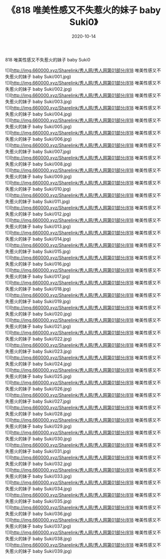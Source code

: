 ﻿---
layout: post
title:  《818 唯美性感又不失惹火的妹子 baby Suki0》
date:   2020-10-14
img: http://img.660000.xyz/Sharelink/秀人网/秀人网第01部分/818 唯美性感又不失惹火的妹子 baby Suki0/000.jpg
categories: [美女, 清纯, 唯美]
---

818 唯美性感又不失惹火的妹子 baby Suki0

  ![](http://img.660000.xyz/Sharelink/秀人网/秀人网第01部分/818 唯美性感又不失惹火的妹子 baby Suki/001.jpg) <br> ![](http://img.660000.xyz/Sharelink/秀人网/秀人网第01部分/818 唯美性感又不失惹火的妹子 baby Suki/002.jpg) <br> ![](http://img.660000.xyz/Sharelink/秀人网/秀人网第01部分/818 唯美性感又不失惹火的妹子 baby Suki/003.jpg) <br> ![](http://img.660000.xyz/Sharelink/秀人网/秀人网第01部分/818 唯美性感又不失惹火的妹子 baby Suki/004.jpg) <br> ![](http://img.660000.xyz/Sharelink/秀人网/秀人网第01部分/818 唯美性感又不失惹火的妹子 baby Suki/005.jpg) <br> ![](http://img.660000.xyz/Sharelink/秀人网/秀人网第01部分/818 唯美性感又不失惹火的妹子 baby Suki/006.jpg) <br> ![](http://img.660000.xyz/Sharelink/秀人网/秀人网第01部分/818 唯美性感又不失惹火的妹子 baby Suki/007.jpg) <br> ![](http://img.660000.xyz/Sharelink/秀人网/秀人网第01部分/818 唯美性感又不失惹火的妹子 baby Suki/008.jpg) <br> ![](http://img.660000.xyz/Sharelink/秀人网/秀人网第01部分/818 唯美性感又不失惹火的妹子 baby Suki/009.jpg) <br> ![](http://img.660000.xyz/Sharelink/秀人网/秀人网第01部分/818 唯美性感又不失惹火的妹子 baby Suki/010.jpg) <br> ![](http://img.660000.xyz/Sharelink/秀人网/秀人网第01部分/818 唯美性感又不失惹火的妹子 baby Suki/011.jpg) <br> ![](http://img.660000.xyz/Sharelink/秀人网/秀人网第01部分/818 唯美性感又不失惹火的妹子 baby Suki/012.jpg) <br> ![](http://img.660000.xyz/Sharelink/秀人网/秀人网第01部分/818 唯美性感又不失惹火的妹子 baby Suki/013.jpg) <br> ![](http://img.660000.xyz/Sharelink/秀人网/秀人网第01部分/818 唯美性感又不失惹火的妹子 baby Suki/014.jpg) <br> ![](http://img.660000.xyz/Sharelink/秀人网/秀人网第01部分/818 唯美性感又不失惹火的妹子 baby Suki/015.jpg) <br> ![](http://img.660000.xyz/Sharelink/秀人网/秀人网第01部分/818 唯美性感又不失惹火的妹子 baby Suki/016.jpg) <br> ![](http://img.660000.xyz/Sharelink/秀人网/秀人网第01部分/818 唯美性感又不失惹火的妹子 baby Suki/017.jpg) <br> ![](http://img.660000.xyz/Sharelink/秀人网/秀人网第01部分/818 唯美性感又不失惹火的妹子 baby Suki/018.jpg) <br> ![](http://img.660000.xyz/Sharelink/秀人网/秀人网第01部分/818 唯美性感又不失惹火的妹子 baby Suki/019.jpg) <br> ![](http://img.660000.xyz/Sharelink/秀人网/秀人网第01部分/818 唯美性感又不失惹火的妹子 baby Suki/020.jpg) <br> ![](http://img.660000.xyz/Sharelink/秀人网/秀人网第01部分/818 唯美性感又不失惹火的妹子 baby Suki/021.jpg) <br> ![](http://img.660000.xyz/Sharelink/秀人网/秀人网第01部分/818 唯美性感又不失惹火的妹子 baby Suki/022.jpg) <br> ![](http://img.660000.xyz/Sharelink/秀人网/秀人网第01部分/818 唯美性感又不失惹火的妹子 baby Suki/023.jpg) <br> ![](http://img.660000.xyz/Sharelink/秀人网/秀人网第01部分/818 唯美性感又不失惹火的妹子 baby Suki/024.jpg) <br> ![](http://img.660000.xyz/Sharelink/秀人网/秀人网第01部分/818 唯美性感又不失惹火的妹子 baby Suki/025.jpg) <br> ![](http://img.660000.xyz/Sharelink/秀人网/秀人网第01部分/818 唯美性感又不失惹火的妹子 baby Suki/026.jpg) <br> ![](http://img.660000.xyz/Sharelink/秀人网/秀人网第01部分/818 唯美性感又不失惹火的妹子 baby Suki/027.jpg) <br> ![](http://img.660000.xyz/Sharelink/秀人网/秀人网第01部分/818 唯美性感又不失惹火的妹子 baby Suki/028.jpg) <br> ![](http://img.660000.xyz/Sharelink/秀人网/秀人网第01部分/818 唯美性感又不失惹火的妹子 baby Suki/029.jpg) <br> ![](http://img.660000.xyz/Sharelink/秀人网/秀人网第01部分/818 唯美性感又不失惹火的妹子 baby Suki/030.jpg) <br> ![](http://img.660000.xyz/Sharelink/秀人网/秀人网第01部分/818 唯美性感又不失惹火的妹子 baby Suki/031.jpg) <br> ![](http://img.660000.xyz/Sharelink/秀人网/秀人网第01部分/818 唯美性感又不失惹火的妹子 baby Suki/032.jpg) <br> ![](http://img.660000.xyz/Sharelink/秀人网/秀人网第01部分/818 唯美性感又不失惹火的妹子 baby Suki/033.jpg) <br> ![](http://img.660000.xyz/Sharelink/秀人网/秀人网第01部分/818 唯美性感又不失惹火的妹子 baby Suki/034.jpg) <br> ![](http://img.660000.xyz/Sharelink/秀人网/秀人网第01部分/818 唯美性感又不失惹火的妹子 baby Suki/035.jpg) <br> ![](http://img.660000.xyz/Sharelink/秀人网/秀人网第01部分/818 唯美性感又不失惹火的妹子 baby Suki/036.jpg) <br> ![](http://img.660000.xyz/Sharelink/秀人网/秀人网第01部分/818 唯美性感又不失惹火的妹子 baby Suki/037.jpg) <br> ![](http://img.660000.xyz/Sharelink/秀人网/秀人网第01部分/818 唯美性感又不失惹火的妹子 baby Suki/038.jpg) <br> ![](http://img.660000.xyz/Sharelink/秀人网/秀人网第01部分/818 唯美性感又不失惹火的妹子 baby Suki/039.jpg) <br>